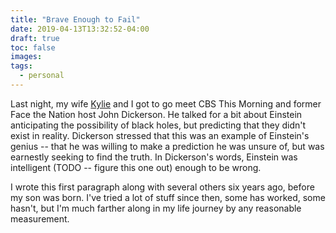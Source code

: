 ```yaml
---
title: "Brave Enough to Fail"
date: 2019-04-13T13:32:52-04:00
draft: true
toc: false
images:
tags: 
  - personal
---
```


Last night, my wife [Kylie](https://www.kylieanglin.com) and I got to go meet CBS This Morning and former Face the Nation host John Dickerson. He talked for a bit about Einstein anticipating the possibility of black holes, but predicting that they didn't exist in reality. Dickerson stressed that this was an example of Einstein's genius -- that he was willing to make a prediction he was unsure of, but was earnestly seeking to find the truth. In Dickerson's words, Einstein was intelligent (TODO -- figure this one out) enough to be wrong.

I wrote this first paragraph along with several others six years ago, before my son was born. I've tried a lot of stuff since then, some has worked, some hasn't, but I'm much farther along in my life journey by any reasonable measurement.
